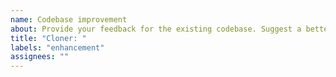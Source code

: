 ```yaml
---
name: Codebase improvement
about: Provide your feedback for the existing codebase. Suggest a better solution for algorithms, development tools, etc.
title: "Cloner: "
labels: "enhancement"
assignees: ""
---
```

